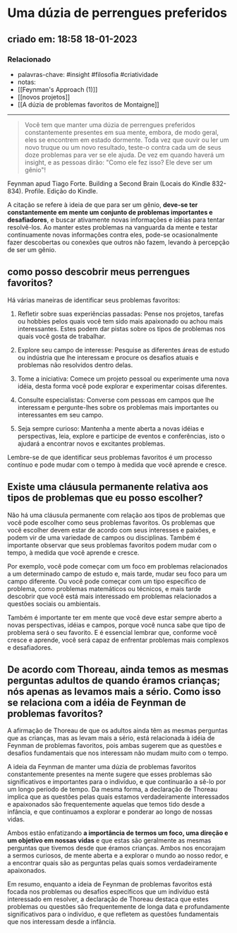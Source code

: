 # Uma dúzia de perrengues preferidos
## criado em: 18:58 18-01-2023

### Relacionado
- palavras-chave: #insight #filosofia #criatividade 
- notas: 
- [[Feynman's Approach (1)]]
- [[novos projetos]]
- [[A dúzia de problemas favoritos de Montaigne]]
---
>Você tem que manter uma dúzia de perrengues preferidos constantemente presentes em sua mente, embora, de modo geral, eles se encontrem em estado dormente. Toda vez que ouvir ou ler um novo truque ou um novo resultado, teste-o contra cada um de seus doze problemas para ver se ele ajuda. De vez em quando haverá um insight, e as pessoas dirão: "Como ele fez isso? Ele deve ser um gênio"! 

Feynman apud Tiago Forte. Building a Second Brain (Locais do Kindle 832-834). Profile. Edição do Kindle.

A citação se refere à ideia de que para ser um gênio, **deve-se ter constantemente em mente um conjunto de problemas importantes e desafiadores**, e buscar ativamente novas informações e idéias para tentar resolvê-los. Ao manter estes problemas na vanguarda da mente e testar continuamente novas informações contra eles, pode-se ocasionalmente fazer descobertas ou conexões que outros não fazem, levando à percepção de ser um gênio.

## como posso descobrir meus perrengues favoritos?

Há várias maneiras de identificar seus problemas favoritos:

1.  Refletir sobre suas experiências passadas: Pense nos projetos, tarefas ou hobbies pelos quais você tem sido mais apaixonado ou achou mais interessantes. Estes podem dar pistas sobre os tipos de problemas nos quais você gosta de trabalhar.
    
2.  Explore seu campo de interesse: Pesquise as diferentes áreas de estudo ou indústria que lhe interessam e procure os desafios atuais e problemas não resolvidos dentro delas.
    
3.  Tome a iniciativa: Comece um projeto pessoal ou experimente uma nova idéia, desta forma você pode explorar e experimentar coisas diferentes.
    
4.  Consulte especialistas: Converse com pessoas em campos que lhe interessam e pergunte-lhes sobre os problemas mais importantes ou interessantes em seu campo.
    
5.  Seja sempre curioso: Mantenha a mente aberta a novas idéias e perspectivas, leia, explore e participe de eventos e conferências, isto o ajudará a encontrar novos e excitantes problemas.
    

Lembre-se de que identificar seus problemas favoritos é um processo contínuo e pode mudar com o tempo à medida que você aprende e cresce.

## Existe uma cláusula permanente relativa aos tipos de problemas que eu posso escolher?

Não há uma cláusula permanente com relação aos tipos de problemas que você pode escolher como seus problemas favoritos. Os problemas que você escolher devem estar de acordo com seus interesses e paixões, e podem vir de uma variedade de campos ou disciplinas. Também é importante observar que seus problemas favoritos podem mudar com o tempo, à medida que você aprende e cresce.

Por exemplo, você pode começar com um foco em problemas relacionados a um determinado campo de estudo e, mais tarde, mudar seu foco para um campo diferente. Ou você pode começar com um tipo específico de problema, como problemas matemáticos ou técnicos, e mais tarde descobrir que você está mais interessado em problemas relacionados a questões sociais ou ambientais.

Também é importante ter em mente que você deve estar sempre aberto a novas perspectivas, idéias e campos, porque você nunca sabe que tipo de problema será o seu favorito. E é essencial lembrar que, conforme você cresce e aprende, você será capaz de enfrentar problemas mais complexos e desafiadores.

## De acordo com Thoreau, ainda temos as mesmas perguntas adultos de quando éramos crianças; nós apenas as levamos mais a sério. Como isso se relaciona com a idéia de Feynman de problemas favoritos?

A afirmação de Thoreau de que os adultos ainda têm as mesmas perguntas que as crianças, mas as levam mais a sério, está relacionada à idéia de Feynman de problemas favoritos, pois ambas sugerem que as questões e desafios fundamentais que nos interessam não mudam muito com o tempo.

A ideia da Feynman de manter uma dúzia de problemas favoritos constantemente presentes na mente sugere que esses problemas são significativos e importantes para o indivíduo, e que continuarão a sê-lo por um longo período de tempo. Da mesma forma, a declaração de Thoreau implica que as questões pelas quais estamos verdadeiramente interessados e apaixonados são frequentemente aquelas que temos tido desde a infância, e que continuamos a explorar e ponderar ao longo de nossas vidas.

Ambos estão enfatizando **a importância de termos um foco, uma direção e um objetivo em nossas vidas** e que estas são geralmente as mesmas perguntas que tivemos desde que éramos crianças. Ambos nos encorajam a sermos curiosos, de mente aberta e a explorar o mundo ao nosso redor, e a encontrar quais são as perguntas pelas quais somos verdadeiramente apaixonados.

Em resumo, enquanto a ideia de Feynman de problemas favoritos está focada nos problemas ou desafios específicos que um indivíduo está interessado em resolver, a declaração de Thoreau destaca que estes problemas ou questões são frequentemente de longa data e profundamente significativos para o indivíduo, e que refletem as questões fundamentais que nos interessam desde a infância.